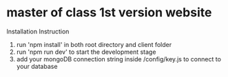# master of class 1st version website

Installation Instruction

1. run 'npm install' in both root directory and client folder
2. run 'npm run dev' to start the development stage
3. add your mongoDB connection string inside /config/key.js to connect to your database
